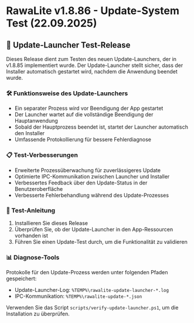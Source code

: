 # RawaLite v1.8.86 - Update-System Test (22.09.2025)

## 🚀 Update-Launcher Test-Release

Dieses Release dient zum Testen des neuen Update-Launchers, der in v1.8.85 implementiert wurde. Der Update-Launcher stellt sicher, dass der Installer automatisch gestartet wird, nachdem die Anwendung beendet wurde.

### 🛠️ Funktionsweise des Update-Launchers

- Ein separater Prozess wird vor Beendigung der App gestartet
- Der Launcher wartet auf die vollständige Beendigung der Hauptanwendung
- Sobald der Hauptprozess beendet ist, startet der Launcher automatisch den Installer
- Umfassende Protokollierung für bessere Fehlerdiagnose

### 📋 Test-Verbesserungen

- Erweiterte Prozessüberwachung für zuverlässigeres Update
- Optimierte IPC-Kommunikation zwischen Launcher und Installer
- Verbessertes Feedback über den Update-Status in der Benutzeroberfläche
- Verbesserte Fehlerbehandlung während des Update-Prozesses

### 🧪 Test-Anleitung

1. Installieren Sie dieses Release
2. Überprüfen Sie, ob der Update-Launcher in den App-Ressourcen vorhanden ist
3. Führen Sie einen Update-Test durch, um die Funktionalität zu validieren

### 📊 Diagnose-Tools

Protokolle für den Update-Prozess werden unter folgenden Pfaden gespeichert:
- Update-Launcher-Log: `%TEMP%\rawalite-update-launcher-*.log`
- IPC-Kommunikation: `%TEMP%\rawalite-update-*.json`

Verwenden Sie das Script `scripts/verify-update-launcher.ps1`, um die Installation zu überprüfen.